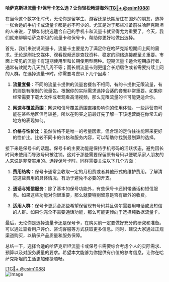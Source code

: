 **哈萨克斯坦流量卡/保号卡怎么选？让你轻松畅游海外[[TG💪+ @esim1088](https://t.me/s/esim1088)]**

在当今这个数字化时代，无论你是留学生、游客还是长期居住在国外的朋友，选择一张合适的手机卡或流量卡都是必不可少的。尤其是对于那些准备前往哈萨克斯坦的人来说，了解如何挑选适合自己的手机卡和流量卡就显得尤为重要了。今天，我们就来聊聊哈萨克斯坦的流量卡和保号卡，帮助你更好地做出选择。

首先，我们来说说流量卡。流量卡主要是为了满足你在哈萨克斯坦期间上网的需求。无论是刷社交媒体、观看视频还是查找资料，稳定的网络连接都至关重要。市面上常见的流量卡有短期使用型和长期使用型两种。短期流量卡适合短期旅行者，通常有效期为几天到几周不等；而长期流量卡则更适合长期居住或者需要持续上网的人群。在选择流量卡时，你需要考虑以下几个因素：

1. **流量套餐**：不同的流量卡提供的流量套餐各不相同，有的卡提供无限流量，有的则是有限制的流量包。根据你的实际需求选择合适的套餐非常重要。如果你经常需要下载大文件或者观看高清视频，那么无限流量的卡可能更适合你。

2. **网速与覆盖范围**：网速和信号覆盖范围直接影响你的使用体验。一些运营商可能在某些地区信号较差，所以在购买之前最好先了解一下该运营商在你常去的地方的表现如何。

3. **价格与性价比**：虽然价格不是唯一的考量因素，但合理的定价往往能带来更好的性价比。比较不同卡的价格和服务内容，可以帮助你找到最划算的选择。

接下来是保号卡的话题。保号卡的主要功能是保持手机号码的活跃状态，避免因长时间未使用而导致号码被注销。这对于那些需要保留原有号码以便联系家人朋友的人来说是非常实用的。选择保号卡时，同样需要关注以下几个方面：

1. **费用结构**：保号卡通常会收取一定的月租费或者其他形式的维护费用。了解清楚这些费用的具体情况，有助于避免不必要的开支。

2. **通话与短信服务**：除了基本的保号功能外，有些保号卡还附带通话和短信服务。如果这些功能对你很重要，那么就要特别留意是否有额外的收费。

3. **适用人群**：保号卡更适合那些希望保留现有号码并且偶尔需要用电话或发短信的人群。如果你完全不需要通话功能，那么可能更倾向于选择纯数据流量卡。

最后，无论你是选择流量卡还是保号卡，在购买前一定要做好充分的研究和准备。可以通过查看用户评价、咨询客服等方式获取更多信息。同时，建议大家通过正规渠道购买，以确保产品质量和服务保障。

总结一下，选择合适的哈萨克斯坦流量卡或保号卡需要综合考虑个人的实际需求、预算以及对服务质量的要求。希望本文能够为你提供有价值的参考信息，让你在哈萨克斯坦的生活更加便捷顺畅。

[[TG💪+ @esim1088](https://t.me/s/esim1088)]  
![Image](https://i.postimg.cc/4NQfJmqS/Snipaste-2025-05-13-00-14-12.png)